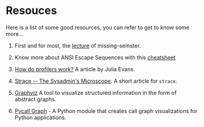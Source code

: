# Resouces
Here is a list of some good resources, you can refer to get to know some more...

1. First and for most, the [lecture](https://missing.csail.mit.edu/2020/debugging-profiling/) of missing-semster.

2. Know more about ANSI Escape Sequences with this [cheatsheet](https://gist.github.com/fnky/458719343aabd01cfb17a3a4f7296797) 

3. [How do profilers work?](https://jvns.ca/blog/2017/12/17/how-do-ruby---python-profilers-work-/) A article by Julia Evans.

4. [Strace -- The Sysadmin's Microscope](https://blogs.oracle.com/linux/post/strace-the-sysadmins-microscope). A short article for `strace`.

5. [Graphviz](https://graphviz.org/) A tool to visualize structured information in the form of abstract graphs.

6. [Pycall Graph](http://pycallgraph.slowchop.com/en/master/) - A Python module that creates call graph visualizations for Python applications.
